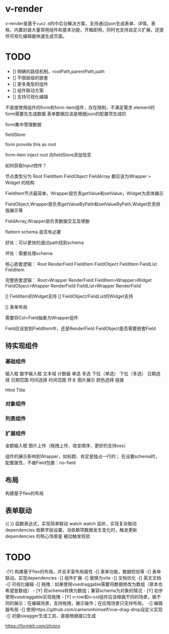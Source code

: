 # v-render

v-render是基于`vue2.0`的中后台解决方案，支持通过json生成表单、详情、表格，内置封装大量常用组件和基本功能，开箱即用，同时也支持自定义扩展，还提供可视化编辑器快速生成页面。

# TODO

- [] 明确的路径机制，rootPath,parentPath,path
- [] 不限层级的嵌套
- [] 更多类型的组件
- [] 组件联动方案
- [] 支持可视化编辑

不直接使用组件的form和form-item组件，存在限制，不满足需求
element的form需要先生成数据
表单数据应该是根据json的配置项生成的

form集中管理数据

fieldStore

form provide this as root

form-item inject root 向fieldStore添加信息

如何获取Input控件？


节点类型分为
Root
FieldItem
FieldObject
FieldArray
都应该为Wrapper > Widget 的结构

FieldItem节点最简单，Wrapper层负责getValue和setValue，Widget为具体展示

FieldObject,Wrapper层负责getValueByPath和setValueByPath,Widget负责排版展示等

FieldArray,Wrapper层负责数据交互及增删

flattern schema 是否有必要

好处：可以更快的通过path找到schema

坏处：需要处理schema

核心嵌套逻辑：
Root
  RenderField
    FieldItem
    FieldObject
      FieldItem
    FieldList
      FieldItem

完整嵌套逻辑：
Root>Wrapper
  RenderField
    FieldItem>Wrapper>Widget
    FieldObject>Wrapper
      RenderField
    FieldList>Wrapper
      RenderField

[] FieldItem的Widget支持
[] FieldObject/FieldList的Widget支持

[] 表单布局

需要将Col>Field抽象为Wrapper组件

Field应该放到FieldItem中，还是RenderField
FieldObject是否需要嵌套Field

## 待实现组件

### 基础组件
输入框
数字输入框
文本域
计数器
单选
多选
下拉（单选）
下拉（多选）
日期选择
日期范围
时间选择
时间范围
开关
图片展示
颜色选择
链接

Html
Title
### 对象组件

### 列表组件

### 扩展组件
金额输入框
图片上传（拖拽上传、改变顺序、更好的支持oss）



组件的展示影响到Wrapper，如标题、肯定是独占一行的；
在设置schema时，配置属性，不被Field包裹：no-field
## 布局

构建基于flex的布局

## 表单联动

{{ }} 函数表达式，实现简单联动
watch watch 监听，实现复杂联动
dependencies 依赖字段设置，当依赖项数据发生变化时，触发更新
  dependencies 的核心场景是 被动触发校验


# TODO

-[Y] 构建基于flex的布局，并且丰富布局属性
-[] 表单功能，数据校验等
-[] 表单联动，实现dependencies
-[] 组件扩展
-[] 替换为vite
  -[] 文档优化
  -[] 英文文档
-[] 可视化编辑
  -[] 拖拽：如果使用vuedraggable需要将数据修改为数组（原本也希望是数组）
    - [Y] 将schema转换为数组；兼容schema为对象的情况
    - [Y] 初步使用vuedraggable实现拖拽
    - [Y] v-row和v-col组件应该根据不同的场景，做不同的展示：在编辑场景，支持拖拽，展示操作；在应用场景只支持布局。
  -[] 编辑器布局
  -[] 使用https://github.com/cameronhimself/vue-drag-drop自定义实现
-[] 对接swagger生成工具，直接根据接口生成

https://formkit.com/zh/pro